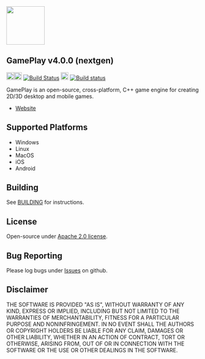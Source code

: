 <img src="https://raw.githubusercontent.com/gameplay3d/GamePlay/master/gameplay/res/icon.png" width=100/>

## GamePlay v4.0.0 (nextgen)

<a href="https://travis-ci.org/seanpaultaylor/GamePlay"><img src="https://png.icons8.com/material/1600/mac-os.png" width=20 height=20></a><a href="https://travis-ci.org/seanpaultaylor/GamePlay"><img src="https://png.icons8.com/metro/1600/linux.png" width=20 height=20></a> [![Build Status](https://travis-ci.org/seanpaultaylor/GamePlay.svg?branch=nextgen)](https://travis-ci.org/seanpaultaylor/GamePlay) <a href="https://ci.appveyor.com/project/seanpaultaylor/gameplay"><img src="https://png.icons8.com/material/1600/windows-logo.png" width=20 height=20></a> [![Build status](https://ci.appveyor.com/api/projects/status/e70fge2fklkhhy2p?svg=true)](https://ci.appveyor.com/project/seanpaultaylor/gameplay)

GamePlay is an open-source, cross-platform, C++ game engine for creating 2D/3D desktop and mobile games.

- [Website](http://www.gameplay3d.io/)

## Supported Platforms
- Windows
- Linux 
- MacOS
- iOS
- Android

## Building
See [BUILDING](https://github.com/gameplay3d/GamePlay/blob/nextgen/BUILDING.md) for instructions.

## License
Open-source under [Apache 2.0 license](http://www.tldrlegal.com/license/apache-license-2.0-%28apache-2.0%29).

## Bug Reporting
Please log bugs under [Issues](https://github.com/gameplay3d/GamePlay/issues) on github.

## Disclaimer
THE SOFTWARE IS PROVIDED "AS IS", WITHOUT WARRANTY OF ANY KIND, EXPRESS OR IMPLIED, 
INCLUDING BUT NOT LIMITED TO THE WARRANTIES OF MERCHANTABILITY, FITNESS FOR A 
PARTICULAR PURPOSE AND NONINFRINGEMENT. IN NO EVENT SHALL THE AUTHORS OR COPYRIGHT 
HOLDERS BE LIABLE FOR ANY CLAIM, DAMAGES OR OTHER LIABILITY, WHETHER IN AN ACTION OF CONTRACT, 
TORT OR OTHERWISE, ARISING FROM, OUT OF OR IN CONNECTION WITH THE SOFTWARE OR THE USE OR 
OTHER DEALINGS IN THE SOFTWARE.
